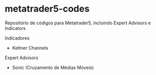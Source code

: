 # metatrader5-codes
Repositório de códigos para Metatrader5, incluindo Expert Advisors e Indicators


Indicadores
- Keltner Channels

Expert Advisors
- Sonic (Cruzamento de Médias Móveis)
